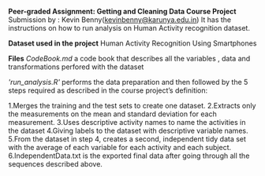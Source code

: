 **Peer-graded Assignment: Getting and Cleaning Data Course Project**
Submission by : Kevin Benny(kevinbenny@karunya.edu.in)
It has the instructions on how to run analysis on Human Activity recognition dataset.

**Dataset used in the project**
Human Activity Recognition Using Smartphones

**Files**
*CodeBook.md* a code book that describes all the variables , data and transformations perfored with the dataset

*'run_analysis.R'* performs the data preparation and then followed by the 5 steps required as described in the course project’s definition:

1.Merges the training and the test sets to create one dataset.
2.Extracts only the measurements on the mean and standard deviation for each measurement.
3.Uses descriptive activity names to name the activities in the dataset
4.Giving labels to the dataset with descriptive variable names.
5.From the dataset in step 4, creates a second, independent tidy data set with the average of each variable for each activity and each subject.
6.IndependentData.txt is the exported final data after going through all the sequences described above.
